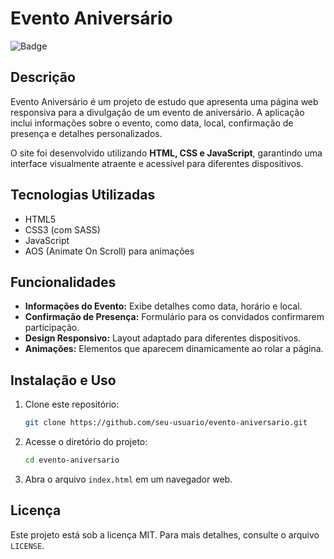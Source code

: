 # Evento Aniversário

![Badge](https://img.shields.io/badge/version-1.0-blue.svg)

## Descrição
Evento Aniversário é um projeto de estudo que apresenta uma página web responsiva para a divulgação de um evento de aniversário. A aplicação inclui informações sobre o evento, como data, local, confirmação de presença e detalhes personalizados.

O site foi desenvolvido utilizando **HTML, CSS e JavaScript**, garantindo uma interface visualmente atraente e acessível para diferentes dispositivos.

## Tecnologias Utilizadas
- HTML5
- CSS3 (com SASS)
- JavaScript
- AOS (Animate On Scroll) para animações

## Funcionalidades
- **Informações do Evento:** Exibe detalhes como data, horário e local.
- **Confirmação de Presença:** Formulário para os convidados confirmarem participação.
- **Design Responsivo:** Layout adaptado para diferentes dispositivos.
- **Animações:** Elementos que aparecem dinamicamente ao rolar a página.

## Instalação e Uso
1. Clone este repositório:
   ```sh
   git clone https://github.com/seu-usuario/evento-aniversario.git
   ```
2. Acesse o diretório do projeto:
   ```sh
   cd evento-aniversario
   ```
3. Abra o arquivo `index.html` em um navegador web.

## Licença
Este projeto está sob a licença MIT. Para mais detalhes, consulte o arquivo `LICENSE`.



